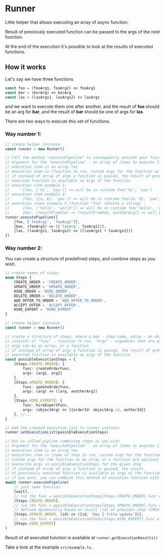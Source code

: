 # Runner

Little helper that allows executing an array of async function.  

Result of previously executed function can be passed to the args of the next function.  

At the end of the execution it's possible to look at the results of executed functions.

## How it works

Let's say we have three functions
```typescript
const foo = (fooArg1, fooArg2) => fooArg1
const bar = (barArg) => barArg
const las = (lasArgs1, lasArgs2) => lasArgs
```
and we want to execute them one after another, 
and the result of **foo** should be an arg for **bar**,
and the result of **bar** should be one of args for **las**.

There are two ways to execute this set of functions.
### Way number 1:
```typescript
// create helper instance
const runner = new Runner()

// Call the method "executePipeline" to consequently execute your functions
// Argument for the "executePipeline" - an array of items to execute [item1, itme2, ...]
// execution item is an array too
// execution item is [function to run, custom args for the function as an array or a function]
// if instead of array of args a function is passed, the result of previously 
// executed function is available as args of the function
// execution item example 1: 
//      [foo, ['hi', 'you']] => will be in runtime foo('hi', 'you')
// execution item example 2: 
//      [foo, [{a, b}, 'you']] => will be in runtime foo({a, b}, 'you')
// execution items example 3 (function "foo" returns a string) : 
//      [foo, ['hello', 'world']] => will be in runtime foo('hello', 'world')
//      [bar, (resultFromFoo) => [resultFromFoo, anotherArg]] => will be in runtime bar(resultFromFoo, anotherArg)
runner.executePipeline([
    [foo, ['fooArg1', 'fooArg2']],
    [boo, (fooArg1) => (['lasArg', fooArg1])],
    [las, (lasArgs1, lasArgs2) => ([lasArgs1 + lasArgs2])]
])
```

### Way number 2:

You can create a structure of predefined steps, and combine steps as you wish.  
```typescript
// create names of steps:
enum Steps {
    CREATE_ORDER = 'CREATE_ORDER',
    UPDATE_ORDER = 'UPDATE_ORDER',
    HIDE_ORDER = 'HIDE_ORDER',
    DELETE_ORDER = 'DELETE_ORDER',
    ADD_OFFER_TO_ORDER = 'ADD_OFFER_TO_ORDER',
    ACCEPT_OFFER = 'ACCEPT_OFFER',
    HIRE_EXPERT = 'HIRE_EXPERT'
}

// create helper instance
const runner = new Runner()

// create a structure of steps, where a key - step name, value - an object that
// consists of "func" - function to run, "args" - arguments that are passed to func
// args can be an array, or a function
// if instead of array of args a function is passed, the result of previously 
// executed function is available as args of the function
const possibleExecutionSteps = {
    [Steps.CREATE_ORDER]: {
        func: createOrderFunc,
        args: [arg1, arg2]
    },
    [Steps.UPDATE_ORDER]: {
        func: updateOrderFunc,
        args: (arg) => ([arg, anotherArg])
    },
    [Steps.HIRE_EXPERT]: {
        func: hireExpertFunc,
        args: (objectArg) => [{orderId: objectArg.id, authorId}]
    }, //...
}

// Add the created execution list to runner instance
runner.setExecutionList(possibleExecutionSteps)

// Run so called pipline combining steps as you wish
// Argument for the "executePipeline" - an array of items to execute [item1, itme2, ...]
// execution item is an array too
// execution item is [name of step to run, custom args for the function as an array or a function]
// custom args for the function as an array or a function are optional and just 
// overwrite args in possibleExecutionSteps for the given step
// if instead of array of args a function is passed, the result 
// of previously executed function is available as args of the function
// if you want, you can combine this method of execution function with the "way number 1"
await runner.executePipeline(
    // just some function
    [wait],
    // run the func = possibleExecutionSteps[Steps.CREATE_ORDER].func with args = possibleExecutionSteps[Steps.CREATE_ORDER].args
    [Steps.CREATE_ORDER],
    // run the func = possibleExecutionSteps[Steps.UPDATE_ORDER].func with args = (id, 'Way 2 title update') 
    // defined dynamically based on result (id) of previous step (CREATE_ORDER)
    [Steps.UPDATE_ORDER, (id) => ([id, 'Way 2 title update'])],
    // run the func = possibleExecutionSteps[Steps.HIRE_EXPERT].func with args = possibleExecutionSteps[Steps.HIRE_EXPERT].args
    [Steps.HIRE_EXPERT]  
)
```

Result of all executed function is available at `runner.getExecutionResults()`

Take a look at the example `src/example.ts`.